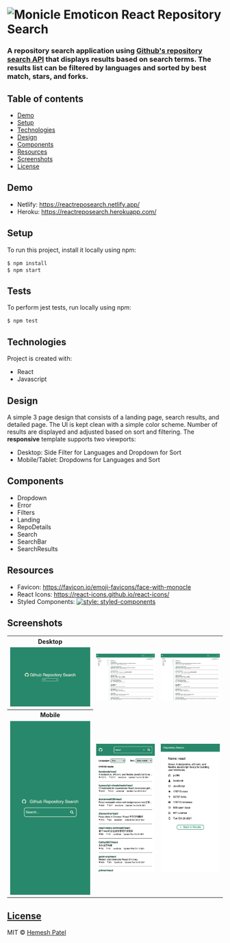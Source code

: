 # ![Monicle Emoticon](/public/favicon.ico) React Repository Search

### A repository search application using [Github's repository search API](https://docs.github.com/en/rest/reference/search#search-repositories) that displays results based on search terms. The results list can be **filtered** by languages and **sorted** by best match, stars, and forks.

## Table of contents

- [Demo](#demo)
- [Setup](#setup)
- [Technologies](#technologies)
- [Design](#design)
- [Components](#components)
- [Resources](#resources)
- [Screenshots](#screenshots)
- [License](#license)

## Demo

- Netlify: https://reactreposearch.netlify.app/
- Heroku: https://reactreposearch.herokuapp.com/

## Setup

To run this project, install it locally using npm:

```
$ npm install
$ npm start
```

## Tests

To perform jest tests, run locally using npm:

```
$ npm test
```

## Technologies

Project is created with:

- React
- Javascript

## Design

A simple 3 page design that consists of a landing page, search results, and detailed page. The UI is kept clean with a simple color scheme. Number of results are displayed and adjusted based on sort and filtering. The **responsive** template supports two viewports:

- Desktop: Side Filter for Languages and Dropdown for Sort
- Mobile/Tablet: Dropdowns for Languages and Sort

## Components

- Dropdown
- Error
- Filters
- Landing
- RepoDetails
- Search
- SearchBar
- SearchResults

## Resources

- Favicon: https://favicon.io/emoji-favicons/face-with-monocle
- React Icons: https://react-icons.github.io/react-icons/
- Styled Components: [![style: styled-components](https://img.shields.io/badge/style-%F0%9F%92%85%20styled--components-orange.svg?colorB=daa357&colorA=db748e)](https://github.com/styled-components/styled-components)

## Screenshots

<table>
  <tr>
    <tr>
    <th>Desktop</th>
    </tr>
  </tr>
    <td> <img src="public/DesktopMain.png" alt="1"></td>
    <td><img src="public/DesktopResults.png" alt="2"></td>
    <td><img src="public/DesktopResults.png" alt="2"></td>
   </tr> 
       <tr>
    <th>Mobile</th>
    </tr>
   <tr>
    <td><img src="public/MobileMain.png" alt="3"></td>
    <td><img src="public/MobileResults.png" alt="4">
    <td><img src="public/MobileDetails.png" alt="5">
  </td>
  </tr>
</table>

## [License](https://github.com/hemeshvpatel/ReactRepoSearch/blob/dev/LICENSE)

MIT © [Hemesh Patel](https://github.com/hemeshvpatel)
